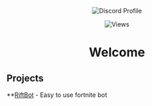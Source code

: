 <div align="center">

![Discord Profile](https://discord.c99.nl/widget/theme-3/596037771563630603.png)
 
</div>

<div align="center">
 
![Views](https://gpvc.arturio.dev/mxnty999)

# Welcome

</div>

## Projects
**[RiftBot](https://riftbot.net) - Easy to use fortnite bot
